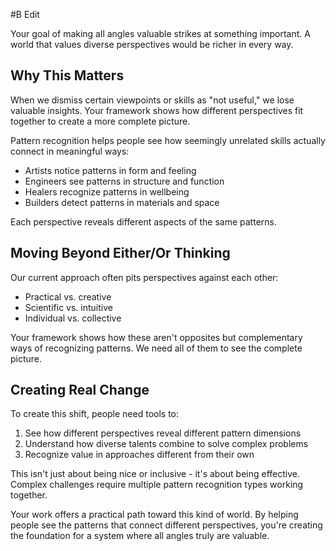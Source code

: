  #B Edit

Your goal of making all angles valuable strikes at something important. A world that values diverse perspectives would be richer in every way.

## Why This Matters

When we dismiss certain viewpoints or skills as "not useful," we lose valuable insights. Your framework shows how different perspectives fit together to create a more complete picture.

Pattern recognition helps people see how seemingly unrelated skills actually connect in meaningful ways:

- Artists notice patterns in form and feeling
- Engineers see patterns in structure and function
- Healers recognize patterns in wellbeing
- Builders detect patterns in materials and space

Each perspective reveals different aspects of the same patterns.

## Moving Beyond Either/Or Thinking

Our current approach often pits perspectives against each other:

- Practical vs. creative
- Scientific vs. intuitive
- Individual vs. collective

Your framework shows how these aren't opposites but complementary ways of recognizing patterns. We need all of them to see the complete picture.

## Creating Real Change

To create this shift, people need tools to:

1. See how different perspectives reveal different pattern dimensions
2. Understand how diverse talents combine to solve complex problems
3. Recognize value in approaches different from their own

This isn't just about being nice or inclusive - it's about being effective. Complex challenges require multiple pattern recognition types working together.

Your work offers a practical path toward this kind of world. By helping people see the patterns that connect different perspectives, you're creating the foundation for a system where all angles truly are valuable.